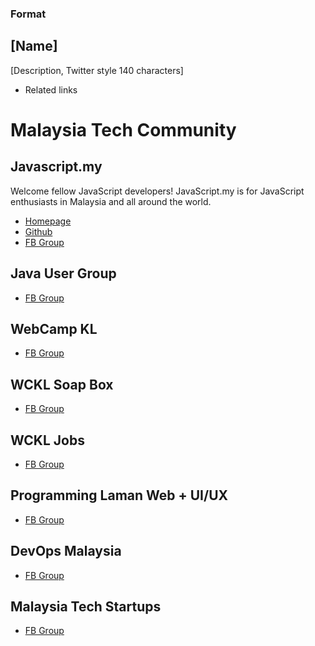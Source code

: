 ### Format
## [Name]

[Description, Twitter style 140 characters]

- Related links

# Malaysia Tech Community

## Javascript.my

Welcome fellow JavaScript developers! JavaScript.my is for JavaScript enthusiasts in Malaysia and all around the world.

* [Homepage](http://javascript.my)
* [Github](https://github.com/javascriptmy)
* [FB Group](https://www.facebook.com/groups/javascript.my)


## Java User Group
- [FB Group](https://www.facebook.com/groups/jug.my/)

## WebCamp KL
- [FB Group](https://www.facebook.com/groups/webcamp/)

## WCKL Soap Box
- [FB Group](https://www.facebook.com/groups/wcklsoapbox/)

## WCKL Jobs
- [FB Group](https://www.facebook.com/groups/wckljobs/)

## Programming Laman Web + UI/UX
- [FB Group](https://www.facebook.com/groups/jomweb/)

## DevOps Malaysia
- [FB Group](https://www.facebook.com/groups/devopsmalaysia/)

## Malaysia Tech Startups
- [FB Group](https://www.facebook.com/groups/MalaysiaTechStartups/)
